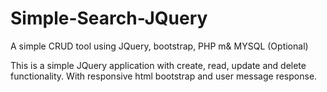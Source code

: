 # Simple-Search-JQuery
A simple CRUD tool using JQuery, bootstrap, PHP m&amp; MYSQL (Optional)

This is a simple JQuery application with create, read, update and delete functionality. With responsive html bootstrap and 
user message response.
